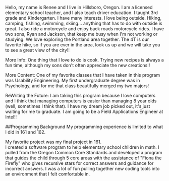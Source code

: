 Hello, my name is Renee and I live in Hillsboro, Oregon. I am a licensed elementary school teacher, and I also teach driver education. I taught 3rd grade and Kindergarten.
I have many interests.   I love being outside. Hiking, camping, fishing, swimming, skiing... anything that has to do with outside is great. I also ride a motorcycle and enjoy back roads motorcycle rides.
I have two sons, Ryan and Jackson, that keep me busy when I'm not working or studying.  We love exploring the Portland area together.  The 4T is our favorite hike, so if you are ever in the area, look us up and we will take you to see a great view of the city!!

More Info:
One thing that I love to do is cook.  Trying new recipes is always a fun time, although my sons don't often appreciate the new creations!!

More Content:
One of my favorite classes that I have taken in this program was Usability Engineering.  My first undergraduate degree was in Psychology, and for me that class beautifully merged my two majors!

ReWriting the Future:
I am taking this program because I love computers and I think that managing computers is easier than managing 8 year olds (well, sometimes I think that).  I have my dream job picked out, it's just waiting for me to graduate.  I am going to be a Field Applications Engineer at Intel!!

##Programming Background
My programming experience is limited to what I did in 161 and 162.  

My favorite project was my final project in 161.  
I created a software program to help elementary school children in math.  I pulled from the Oregon Common Core Standards and developed a program that guides the child through 5 core areas with the assistance of "Fiona the Firefly" who gives recursive stars for correct answers and guidance for incorrect answers.  I was a lot of fun pulling together new coding tools into an environment that I felt comfortable in.
